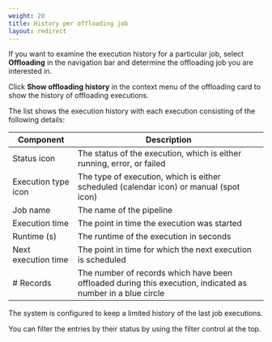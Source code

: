 ```yaml
---
weight: 20
title: History per offloading job
layout: redirect
---
```


<a id="history-per-offloading-job"></a>

If you want to examine the execution history for a particular job, select **Offloading** in the navigation bar and determine the offloading job you are interested in.

Click **Show offloading history** in the context menu of the offloading card to show the history of offloading executions.

The list shows the execution history with each execution consisting of the following details:

| Component | Description |
| ---         | --- |
| Status icon | The status of the execution, which is either running, error, or failed
| Execution type icon | The type of execution, which is either scheduled (calendar icon) or manual (spot icon)
| Job name | The name of the pipeline
| Execution time | The point in time the execution was started
| Runtime (s) | The runtime of the execution in seconds
| Next execution time | The point in time for which the next execution is scheduled
| \# Records | The number of records which have been offloaded during this execution, indicated as number in a blue circle

The system is configured to keep a limited history of the last job executions. 

You can filter the entries by their status by using the filter control at the top.

